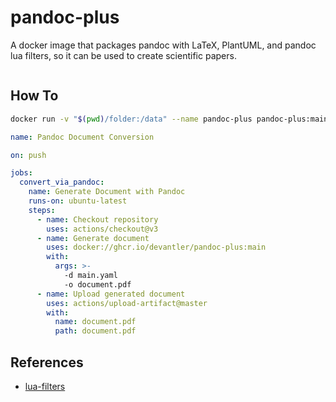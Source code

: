 # pandoc-plus

A docker image that packages pandoc with LaTeX, PlantUML, and pandoc lua filters, so it can be used to create scientific papers.

<!-- readme-tree start -->
```
```
<!-- readme-tree end -->

## How To

```bash
docker run -v "$(pwd)/folder:/data" --name pandoc-plus pandoc-plus:main -d main.yaml -o outfile.pdf
```

```yaml
name: Pandoc Document Conversion

on: push

jobs:
  convert_via_pandoc:
    name: Generate Document with Pandoc
    runs-on: ubuntu-latest
    steps:
      - name: Checkout repository
        uses: actions/checkout@v3
      - name: Generate document
        uses: docker://ghcr.io/devantler/pandoc-plus:main
        with: 
          args: >-
            -d main.yaml 
            -o document.pdf
      - name: Upload generated document
        uses: actions/upload-artifact@master
        with:
          name: document.pdf
          path: document.pdf
```

## References

- [lua-filters](https://github.com/pandoc/lua-filters)
